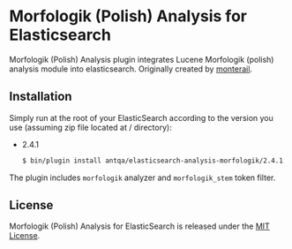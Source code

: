 # Morfologik (Polish) Analysis for Elasticsearch

Morfologik (Polish) Analysis plugin integrates Lucene Morfologik (polish) analysis module into elasticsearch.
Originally created by [monterail](https://github.com/monterail/elasticsearch-analysis-morfologik).

## Installation

Simply run at the root of your ElasticSearch according to the version you use (assuming zip file located at / directory):

- 2.4.1 

  ```bash
  $ bin/plugin install antqa/elasticsearch-analysis-morfologik/2.4.1
  ```

The plugin includes `morfologik` analyzer and `morfologik_stem` token filter.

## License

Morfologik (Polish) Analysis for ElasticSearch is released under the [MIT License](LICENSE).
